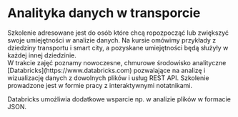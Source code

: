 # Analityka danych w transporcie

<div class="justify-text">Szkolenie adresowane jest do osób które chcą ropozpocząć lub zwiększyć swoje umiejętności w analizie
danych. Na kursie omówimy przykłady z dziedziny transportu i smart city, a pozyskane umiejętności będą służyły w 
każdej innej dziedzinie. </div>
W trakcie zajęć poznamy nowoczesne, chmurowe środowisko analityczne [Databricks](https://www.databricks.com) pozwalające na analizę i 
wizualizację danych z dowolnych plików i usług REST API. Szkolenie prowadzone jest w formie pracy z 
interaktywnymi notatnikami. 

Databricks umożliwia dodatkowe wsparcie np. w analizie plików w formacie JSON. 

